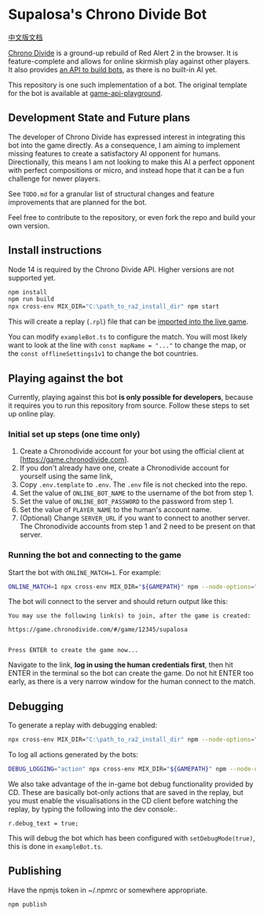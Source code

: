 # Supalosa's Chrono Divide Bot

[中文版文档](README-CN.md)

[Chrono Divide](https://chronodivide.com/) is a ground-up rebuild of Red Alert 2 in the browser. It is feature-complete and allows for online skirmish play against other players.
It also provides [an API to build bots](https://discord.com/channels/771701199812558848/842700851520339988), as there is no built-in AI yet.

This repository is one such implementation of a bot. The original template for the bot is available at [game-api-playground](https://github.com/chronodivide/game-api-playground/blob/master/README.md).

## Development State and Future plans

The developer of Chrono Divide has expressed interest in integrating this bot into the game directly. As a consequence, I am aiming to implement missing features to create a satisfactory AI opponent for humans.
Directionally, this means I am not looking to make this AI a perfect opponent with perfect compositions or micro, and instead hope that it can be a fun challenge for newer players.

See `TODO.md` for a granular list of structural changes and feature improvements that are planned for the bot.

Feel free to contribute to the repository, or even fork the repo and build your own version.

## Install instructions

Node 14 is required by the Chrono Divide API. Higher versions are not supported yet.

```sh
npm install
npm run build
npx cross-env MIX_DIR="C:\path_to_ra2_install_dir" npm start
```

This will create a replay (`.rpl`) file that can be [imported into the live game](https://game.chronodivide.com/).

You can modify `exampleBot.ts` to configure the match. You will most likely want to look at the line with `const mapName = "..."` to change the map, or the `const offlineSettings1v1` to change the bot countries.

## Playing against the bot

Currently, playing against this bot **is only possible for developers**, because it requires you to run this repository from source. Follow these steps to set up online play.

### Initial set up steps (one time only)

1. Create a Chronodivide account for your bot using the official client at [https://game.chronodivide.com].
2. If you don't already have one, create a Chronodivide account for yourself using the same link,
3. Copy `.env.template` to `.env`. The `.env` file is not checked into the repo.
4. Set the value of `ONLINE_BOT_NAME` to the username of the bot from step 1.
5. Set the value of `ONLINE_BOT_PASSWORD` to the password from step 1.
6. Set the value of `PLAYER_NAME` to the human's account name.
7. (Optional) Change `SERVER_URL` if you want to connect to another server. The Chronodivide accounts from step 1 and 2 need to be present on that server.

### Running the bot and connecting to the game

Start the bot with `ONLINE_MATCH=1`. For example:

```sh
ONLINE_MATCH=1 npx cross-env MIX_DIR="${GAMEPATH}" npm --node-options="${NODE_OPTIONS} --inspect" start
```

The bot will connect to the server and should return output like this:

```
You may use the following link(s) to join, after the game is created:

https://game.chronodivide.com/#/game/12345/supalosa


Press ENTER to create the game now...
```

Navigate to the link, **log in using the human credentials first**, then hit ENTER in the terminal so the bot can create the game.
Do not hit ENTER too early, as there is a very narrow window for the human connect to the match.

## Debugging

To generate a replay with debugging enabled:

```sh
npx cross-env MIX_DIR="C:\path_to_ra2_install_dir" npm --node-options="${NODE_OPTIONS} --inspect" start
```

To log all actions generated by the bots:

```sh
DEBUG_LOGGING="action" npx cross-env MIX_DIR="${GAMEPATH}" npm --node-options="${NODE_OPTIONS} --inspect" start
```

We also take advantage of the in-game bot debug functionality provided by CD. These are basically bot-only actions that are saved in the replay, but you must enable the visualisations in the CD client before watching the replay, by typing the following into the dev console:.

```
r.debug_text = true;
```

This will debug the bot which has been configured with `setDebugMode(true)`, this is done in `exampleBot.ts`.

## Publishing

Have the npmjs token in ~/.npmrc or somewhere appropriate.

```
npm publish
```
